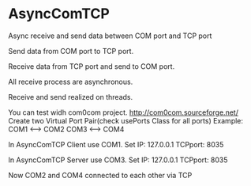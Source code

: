 # AsyncComTCP
Async receive and send data between COM port and TCP port

Send data from COM port to TCP port.

Receive data from TCP port and send to COM port.

All receive process are asynchronous.

Receive and send realized on threads.

You can test widh com0com project. http://com0com.sourceforge.net/
Create two Virtual Port Pair(check usePorts Class for all ports)
Example:
COM1 <--> COM2
COM3 <--> COM4

In AsyncComTCP Client use COM1. 
Set IP: 127.0.0.1 
TCPport: 8035

In AsyncComTCP Server use COM3. 
Set IP: 127.0.0.1 
TCPport: 8035

Now COM2 and COM4 connected to each other via TCP
